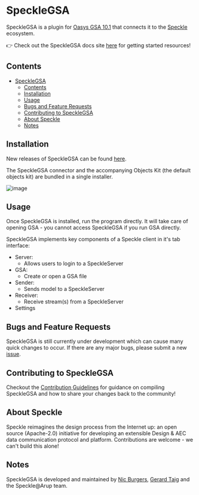 # SpeckleGSA
SpeckleGSA is a plugin for [Oasys GSA 10.1](https://www.oasys-software.com/products/structural/gsa/) that connects it to the [Speckle](https://speckle.systems) ecosystem. 

👉 Check out the SpeckleGSA docs site [here](https://arup-group.github.io/speckleGSA/) for getting started resources!   

## Contents

- [SpeckleGSA](#specklegsa)
  - [Contents](#contents)
  - [Installation](#installation)
  - [Usage](#usage)
  - [Bugs and Feature Requests](#bugs-and-feature-requests)
  - [Contributing to SpeckleGSA](#contributing-to-specklegsa)
  - [About Speckle](#about-speckle)
  - [Notes](#notes)

## Installation

New releases of SpeckleGSA can be found [here](https://github.com/arup-group/speckle-sharp/releases).

The SpeckleGSA connector and the accompanying Objects Kit (the default objects kit) are bundled in a single installer.

![image](https://user-images.githubusercontent.com/69314485/145598135-11410379-c682-4d22-b991-67f831896ef9.png)

## Usage

Once SpeckleGSA is installed, run the program directly. It will take care of opening GSA - you cannot access SpeckleGSA if you run GSA directly.

SpeckleGSA implements key components of a Speckle client in it's tab interface:
- Server:
    - Allows users to login to a SpeckleServer
- GSA:
    - Create or open a GSA file
- Sender:
    - Sends model to a SpeckleServer
- Receiver:
    - Receive stream(s) from a SpeckleServer
- Settings

## Bugs and Feature Requests

SpeckleGSA is still currently under development which can cause many quick changes to occur. If there are any major bugs, please submit a new [issue](https://github.com/arup-group/speckle-sharp/issues).

## Contributing to SpeckleGSA

Checkout the [Contribution Guidelines](https://github.com/arup-group/speckle-sharp/blob/master/ConnectorGSA/CONTRIBUTING.md) for guidance on compiling SpeckleGSA and how to share your changes back to the community!

## About Speckle

Speckle reimagines the design process from the Internet up: an open source (Apache-2.0) initiative for developing an extensible Design & AEC data communication protocol and platform. Contributions are welcome - we can't build this alone!

## Notes

SpeckleGSA is developed and maintained by [Nic Burgers](https://github.com/nic-burgers-arup), [Gerard Taig](https://github.com/Gerard-Taig) and the Speckle@Arup team.
